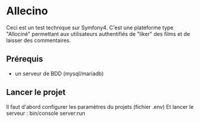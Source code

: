 # Allecino
Ceci est un test technique sur Symfony4. C'est une plateforme type "Allociné" permettant aux utilisateurs authentifiés de "liker" des films et de laisser des commentaires.

## Prérequis
* un serveur de BDD (mysql/mariadb)

## Lancer le projet
Il faut d'abord configurer les paramètres du projets (fichier .env)
Et lancer le serveur : bin/console server:run
